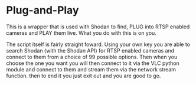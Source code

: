 # Plug-and-Play
This is a wrapper that is used with Shodan to find, PLUG into RTSP enabled cameras and PLAY them live. What you do with this is on you.

The script itself is fairly straight foward. Using your own key you are able to search Shodan (with the Shodan API) for RTSP enabled cameras and connect to them from a choice of 99 possible options.
Then when you choose the one you want you will then connect to it via the VLC python module and connect to them and stream them via the network stream function. then to end it you just exit out and you 
are good to go.
